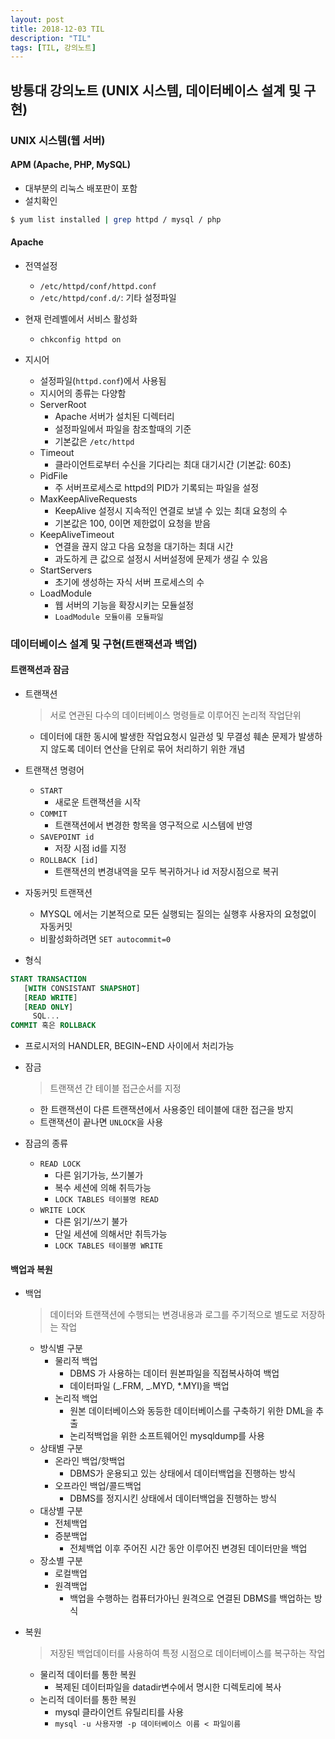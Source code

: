 ```yaml
---
layout: post
title: 2018-12-03 TIL
description: "TIL"
tags: [TIL, 강의노트]
---
```


## 방통대 강의노트 (UNIX 시스템, 데이터베이스 설계 및 구현)

### UNIX 시스템(웹 서버)

#### APM (Apache, PHP, MySQL)

- 대부분의 리눅스 배포판이 포함
- 설치확인

```bash
$ yum list installed | grep httpd / mysql / php
```

#### Apache

- 전역설정
  - `/etc/httpd/conf/httpd.conf`
  - `/etc/httpd/conf.d/`: 기타 설정파일
- 현재 런레벨에서 서비스 활성화

  - `chkconfig httpd on`

- 지시어
  - 설정파일(`httpd.conf`)에서 사용됨
  - 지시어의 종류는 다양함
  - ServerRoot
    - Apache 서버가 설치된 디렉터리
    - 설정파일에서 파일을 참조할때의 기준
    - 기본값은 `/etc/httpd`
  - Timeout
    - 클라이언트로부터 수신을 기다리는 최대 대기시간 (기본값: 60초)
  - PidFile
    - 주 서버프로세스로 httpd의 PID가 기록되는 파일을 설정
  - MaxKeepAliveRequests
    - KeepAlive 설정시 지속적인 연결로 보낼 수 있는 최대 요청의 수
    - 기본값은 100, 0이면 제한없이 요청을 받음
  - KeepAliveTimeout
    - 연결을 끊지 않고 다음 요청을 대기하는 최대 시간
    - 과도하게 큰 값으로 설정시 서버설정에 문제가 생길 수 있음
  - StartServers
    - 초기에 생성하는 자식 서버 프로세스의 수
  - LoadModule
    - 웹 서버의 기능을 확장시키는 모듈설정
    - `LoadModule 모듈이름 모듈파일`

### 데이터베이스 설계 및 구현(트랜잭션과 백업)

#### 트랜잭션과 잠금

- 트랜잭션

  > 서로 연관된 다수의 데이터베이스 명령들로 이루어진 논리적 작업단위

  - 데이터에 대한 동시에 발생한 작업요청시 일관성 및 무결성 훼손 문제가 발생하지 않도록 데이터 연산을 단위로 묶어 처리하기 위한 개념

- 트랜잭션 명령어

  - `START`
    - 새로운 트랜잭션을 시작
  - `COMMIT`
    - 트랜잭션에서 변경한 항목을 영구적으로 시스템에 반영
  - `SAVEPOINT id`
    - 저장 시점 id를 지정
  - `ROLLBACK [id]`
    - 트랜잭션의 변경내역을 모두 복귀하거나 id 저장시점으로 복귀

- 자동커밋 트랜잭션

  - MYSQL 에서는 기본적으로 모든 실행되는 질의는 실행후 사용자의 요청없이 자동커밋
  - 비활성화하려면 `SET autocommit=0`

- 형식

```sql
START TRANSACTION
   [WITH CONSISTANT SNAPSHOT]
   [READ WRITE]
   [READ ONLY]
     SQL...
COMMIT 혹은 ROLLBACK
```

- 프로시저의 HANDLER, BEGIN~END 사이에서 처리가능

- 잠금

  > 트랜잭션 간 테이블 접근순서를 지정

  - 한 트랜잭션이 다른 트랜잭션에서 사용중인 테이블에 대한 접근을 방지
  - 트랜잭션이 끝나면 `UNLOCK`을 사용

- 잠금의 종류
  - `READ LOCK`
    - 다른 읽기가능, 쓰기불가
    - 복수 세션에 의해 취득가능
    - `LOCK TABLES 테이블명 READ`
  - `WRITE LOCK`
    - 다른 읽기/쓰기 불가
    - 단일 세션에 의해서만 취득가능
    - `LOCK TABLES 테이블명 WRITE`

#### 백업과 복원

- 백업

  > 데이터와 트랜잭션에 수행되는 변경내용과 로그를 주기적으로 별도로 저장하는 작업

  - 방식별 구분
    - 물리적 백업
      - DBMS 가 사용하는 데이터 원본파일을 직접복사하여 백업
      - 데이터파일 (_.FRM, _.MYD, \*.MYI)을 백업
    - 논리적 백업
      - 원본 데이터베이스와 동등한 데이터베이스를 구축하기 위한 DML을 추출
      - 논리적백업을 위한 소프트웨어인 mysqldump를 사용
  - 상태별 구분
    - 온라인 백업/핫백업
      - DBMS가 운용되고 있는 상태에서 데이터백업을 진행하는 방식
    - 오프라인 백업/콜드백업
      - DBMS를 정지시킨 상태에서 데이터백업을 진행하는 방식
  - 대상별 구분
    - 전체백업
    - 증분백업
      - 전체백업 이후 주어진 시간 동안 이루어진 변경된 데이터만을 백업
  - 장소별 구분
    - 로컬백업
    - 원격백업
      - 백업을 수행하는 컴퓨터가아닌 원격으로 연결된 DBMS를 백업하는 방식

- 복원
  > 저장된 백업데이터를 사용하여 특정 시점으로 데이터베이스를 복구하는 작업
  - 물리적 데이터를 통한 복원
    - 복제된 데이터파일을 datadir변수에서 명시한 디렉토리에 복사
  - 논리적 데이터를 통한 복원
    - mysql 클라이언트 유틸리티를 사용
    - `mysql -u 사용자명 -p 데이터베이스 이름 < 파일이름`
